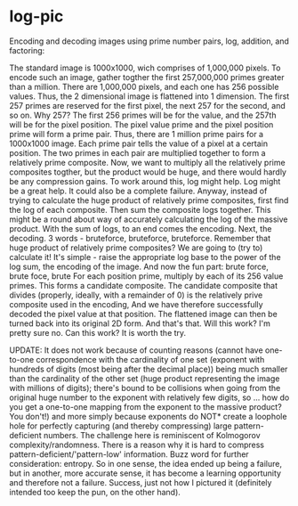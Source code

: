 # log-pic
Encoding and decoding images using prime number pairs, log, addition, and factoring:

The standard image is 1000x1000, wich comprises of 1,000,000 pixels.
To encode such an image, gather togther the first 257,000,000 primes greater than a million.
There are 1,000,000 pixels, and each one has 256 possible values. Thus, the 2 dimensional image is flattened into 1 dimension.
The first 257 primes are reserved for the first pixel, the next 257 for the second, and so on.
Why 257? The first 256 primes will be for the value, and the 257th will be for the pixel position.
The pixel value prime and the pixel position prime will form a prime pair. Thus, there are 1 million prime pairs for a 1000x1000 image.
Each prime pair tells the value of a pixel at a certain position. The two primes in each pair are multiplied together to form a relatively prime composite.
Now, we want to multiply all the relatively prime composites togther, but the product would be huge, and there would hardly be any compression gains.
To work around this, log might help. Log might be a great help. It could also be a complete failure. 
Anyway, instead of trying to calculate the huge product of relatively prime composites, first find the log of each composite.
Then sum the composite logs together. This might be a round about way of accurately calculating the log of the massive product.
With the sum of logs, to an end comes the encoding.
Next, the decoding. 3 words - bruteforce, bruteforce, bruteforce. 
Remember that huge product of relatively prime composites? We are going to (try to) calculate it!
It's simple - raise the appropriate log base to the power of the log sum, the encoding of the image.
And now the fun part: brute force, brute foce, brute
For each position prime, multiply by each of its 256 value primes. This forms a candidate composite.
The candidate composite that divides (properly, ideally, with a remainder of 0) is the relatively prive composite used in the encoding,
And we have therefore successfully decoded the pixel value at that position. The flattened image can then be turned back into its original 2D form.
And that's that. 
Will this work? I'm pretty sure no. Can this work? It is worth the try.

UPDATE: It does not work because of counting reasons (cannot have one-to-one correspondence with the cardinality of one set (exponent with hundreds of digits (most being after the decimal place)) being much smaller than the cardinality of the other set (huge product representing the image with millions of digits); there's bound to be collisions when going from the original huge number to the exponent with relatively few digits, so ... how do you get a one-to-one mapping from the exponent to the massive product? You don't!) and more simply because exponents do NOT* create a loophole hole for perfectly capturing (and thereby compressing) large pattern-deficient numbers. The challenge here is reminiscent of Kolmogorov complexity/randomness. There is a reason why it is hard to compress pattern-deficient/'pattern-low' information. Buzz word for further consideration: entropy.
So in one sense, the idea ended up being a failure, but in another, more accurate sense, it has become a learning opportunity and therefore not a failure. Success, just not how I pictured it (definitely intended too keep the pun, on the other hand).
